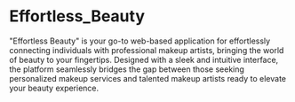 # Effortless_Beauty
"Effortless Beauty" is your go-to web-based application for effortlessly connecting individuals with professional makeup artists, bringing the world of beauty to your fingertips. Designed with a sleek and intuitive interface, the platform seamlessly bridges the gap between those seeking personalized makeup services and talented makeup artists ready to elevate your beauty experience.
